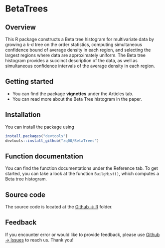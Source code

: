 # BetaTrees

## Overview

This R package constructs a Beta tree histogram for multivariate data by growing a k-d tree on the order statistics, computing simultaneous confidence bound of average density in each region, and selecting the largest regions where data are approximately uniform. The Beta tree histogram provides a succinct description of the data, as well as simultaneous confidence intervals of the average density in each region. 

## Getting started

- You can find the package **vignettes** under the Articles tab. 
- You can read more about the Beta Tree histogram in the paper.  

## Installation

You can install the package using 

```R
install.packages("devtools")
devtools::install_github("zq00/BetaTrees")
```

## Function documentation

You can find the function documentations under the  Reference tab. To get started, you can take a look at the function `BuilgHist()`, which computes a Beta tree histogram.

## Source code

The source code is located at the [Github -> R](https://github.com/zq00/BetaTrees/tree/main/R) folder. 

## Feedback

If you encounter error or would like to provide feedback, please use [Github -> Issues](https://github.com/zq00/BetaTrees/issues) to reach us. Thank you! 
